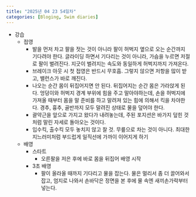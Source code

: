 ```yaml
---
title: "2025년 04 23 54일차"
categories: [Bloging, Swim diaries]
---
```


- 강습
  - 접영
    - 발을 먼저 차고 팔을 젓는 것이 아니라 팔이 허벅지 옆으로 오는 순간까지 기다려야 한다. 글라이딩 하면서 기다리는 것이 아니라, 가슴을 누르면 저절로 팔이 벌려진다. 지긋이 벌려지는 속도와 동일하게 허벅지까지 가져온다.
    - 브레이크 아웃 시 첫 접영은 반드시 무호흡. 그렇지 않으면 저항을 많이 받고, 밸런스가 바로 깨진다.
    - 나오는 순간 몸이 뒤집어지면 안 된다. 뒤집어지는 순간 몸은 가라앉게 된다. 엉덩이와 허벅지 경계 부위에 힘을 주고 말아야하는데, 손을 허벅지에 가져올 때부터 몸을 말 준비를 하고 말려져 있는 힘에 의해서 킥을 차야한다. 경추, 흉추, 골반까지 모두 말려진 상태로 물을 덮어야 한다.
    - 괄약근을 앞으로 가지고 왔다가 내려놓는데, 주된 포지션은 바가지 덮힌 것처럼 말린 자세로 돌아오는 것이다.
    - 입수킥, 출수킥 모두 놓치지 않고 찰 것. 무릎으로 차는 것이 아니다. 최대한 지느러미처럼 부드럽게 일직선에 가까이 이어지게 하기
  - 배영
    - 스타트
      - 오른팔을 저은 후에 바로 몸을 뒤집어 배영 시작
    - 3초 배영
      - 팔이 올라올 때까지 기다리고 물을 잡는다. 물은 멀리서 좀 더 끌어와서 잡고, 엄지로 나와서 손바닥은 정면을 본 후에 물 속엔 새끼손가락부터 넣는다.